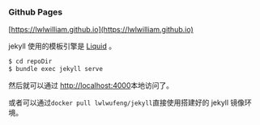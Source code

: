 ### Github Pages

[https://lwlwilliam.github.io](https://lwlwilliam.github.io)

jekyll 使用的模板引擎是 [Liquid](https://shopify.github.io/liquid/) 。

```bash
$ cd repoDir
$ bundle exec jekyll serve
```

然后就可以通过 [http://localhost:4000](http://localhost:4000)本地访问了。

或者可以通过`docker pull lwlwufeng/jekyll`直接使用搭建好的 jekyll 镜像环境。
